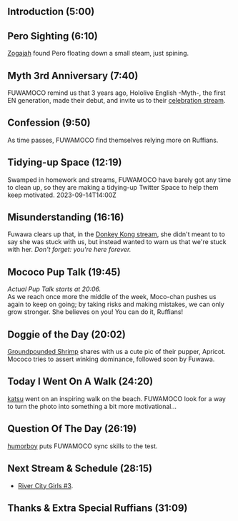 ## Introduction (5:00)

## Pero Sighting  (6:10)

[Zogajah](https://twitter.com/zogajah/status/1697460559141343503) found Pero floating down a small steam, just spining.

## Myth 3rd Anniversary (7:40)

FUWAMOCO remind us that 3 years ago, Hololive English -Myth-, the first EN generation, made their debut, and invite us to their [celebration stream](https://youtu.be/gYEsfr1Y-CI).

## Confession (9:50)

As time passes, FUWAMOCO find themselves relying more on Ruffians.

## Tidying-up Space (12:19)

Swamped in homework and streams, FUWAMOCO have barely got any time to clean up, so they are making a tidying-up Twitter Space to help them keep motivated. 2023-09-14T14:00Z

## Misunderstanding (16:16)

Fuwawa clears up that, in the [Donkey Kong stream](https://youtu.be/ndNZ1ClWZ6g), she didn't meant to to say she was stuck with us, but instead wanted to warn us that we're stuck with her. *Don't forget: you're here forever.*

## Mococo Pup Talk (19:45)

*Actual Pup Talk starts at 20:06.*  
As we reach once more the middle of the week, Moco-chan pushes us again to keep on going; by taking risks and making mistakes, we can only grow stronger. She believes on you! You can do it, Ruffians!

## Doggie of the Day (20:02)

[Groundpounded Shrimp](https://twitter.com/Loc_Panda/status/1691828105336483884) shares with us a cute pic of their pupper, Apricot. Mococo tries to assert winking dominance, followed soon by Fuwawa.

## Today I Went On A Walk (24:20)

[katsu](https://twitter.com/katsupantsu/status/1699085182396162443) went on an inspiring walk on the beach. FUWAMOCO look for a way to turn the photo into something a bit more motivational...

## Question Of The Day (26:19)

[humorboy](https://vxtwitter.com/2humorboy/status/1694187446320418898) puts FUWAMOCO sync skills to the test.

## Next Stream & Schedule (28:15)

* [River City Girls #3](https://youtu.be/83nCZ3DPUJo).

## Thanks & Extra Special Ruffians (31:09)
